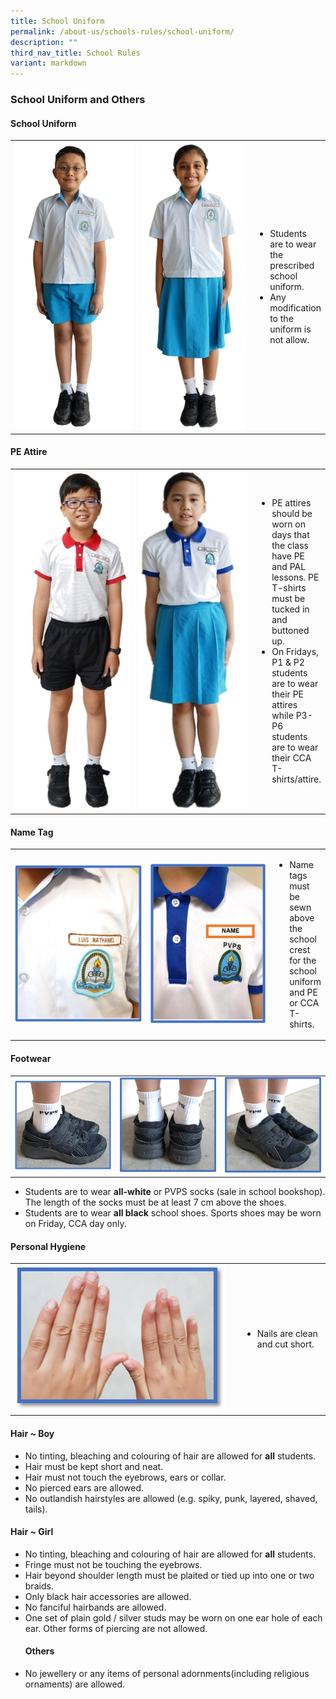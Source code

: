 ```yaml
---
title: School Uniform
permalink: /about-us/schools-rules/school-uniform/
description: ""
third_nav_title: School Rules
variant: markdown
---
```

### School Uniform and Others
#### School Uniform  

<table><tbody><tr><td style="width: 203px;">
<img src="/images/About%20Us/School%20Uniform%20and%20Others/Uniform_Boy.jpg">
</td><td style="width: 180px;"><img src="/images/About%20Us/School%20Uniform%20and%20Others/Uniform_Girl.jpg"></td>
<td><ul>
<li>Students are to wear the prescribed school uniform.</li>
	<li>Any modification to the uniform is not allow. </li></ul>
</td>
</tr></tbody></table>

#### PE Attire

<table><tbody><tr><td style="width: 190px;">
<img src="/images/About%20Us/School%20Uniform%20and%20Others/PE_Boy.jpg">
</td><td style="width: 180px;">
<img src="/images/About%20Us/School%20Uniform%20and%20Others/PE-Girl.jpg"></td>
<td>
<ul><li>PE attires should be worn on days that the class have PE and PAL lessons. PE T-shirts must be tucked in and buttoned up.</li>
<li> On Fridays, P1 &amp; P2 students are to wear their PE attires while P3-P6 students are to wear their CCA T-shirts/attire.</li></ul>
</td>
</tr></tbody></table>

#### Name Tag

<table><tbody><tr><td style="width: 203px;">
<img src="/images/About%20Us/School%20Uniform%20and%20Others/Name%20tag_1.png">
</td><td style="width: 185px;"><img src="/images/About%20Us/School%20Uniform%20and%20Others/Name%20tag_2.png"></td>
<td>
<ul><li>Name tags must be sewn above the school crest for the school uniform and PE or CCA T-shirts.</li></ul>
</td>
</tr></tbody></table>

 
#### Footwear

<table><tbody><tr><td style="width: 225px; height:100px">
<img src="/images/About%20Us/School%20Uniform%20and%20Others/Footwear_1.png">
</td><td style="width: 225px; height:100px;"><img src="/images/About%20Us/School%20Uniform%20and%20Others/Footwear_2.png"></td>
<td style="width: 225px; height:100px ;"><img src="/images/About%20Us/School%20Uniform%20and%20Others/Footwear_3.png"></td>
</tr></tbody></table>

<ul>
<li>Students are to wear <b>all-white</b> or PVPS socks (sale in school bookshop). The length of the socks must be at least 7 cm above the shoes. </li>
<li>Students are to wear&nbsp;<b>all black</b>&nbsp;school shoes. Sports shoes may be worn on Friday, CCA day only.</li></ul>


#### Personal Hygiene

<table>
<tbody><tr><td style="width: 350px;"><img src="/images/About%20Us/School%20Uniform%20and%20Others/Personal%20Hygiene.png"></td>
<td>
<ul><li>Nails are clean and cut short. </li></ul>
</td>
</tr></tbody></table>

#### Hair ~ Boy

<ul>
<li>No tinting, bleaching and colouring of hair are allowed for&nbsp;<b>all</b>&nbsp;students.</li>
<li>Hair must be kept short and neat.</li>
<li>Hair must not touch the eyebrows, ears or collar.</li>
<li>No pierced ears are allowed.</li>
<li>No outlandish hairstyles are allowed&nbsp;(e.g. spiky, punk, layered, shaved, tails).</li></ul>

#### Hair ~ Girl

<ul>
<li>No tinting, bleaching and colouring of hair are allowed for&nbsp;<b>all</b> students.</li>
<li>Fringe must not be touching the eyebrows.</li>
<li>Hair beyond shoulder length must be plaited or tied up into one or two braids.</li>
<li>Only black hair accessories are allowed.</li>
<li>No fanciful hairbands are allowed.</li>
<li>One set of plain gold / silver studs may be worn on one ear hole of each ear. Other forms of piercing are not allowed.</li>

	
#### Others 
	
<li>No jewellery or any items of personal adornments(including religious ornaments) are allowed.</li></ul>